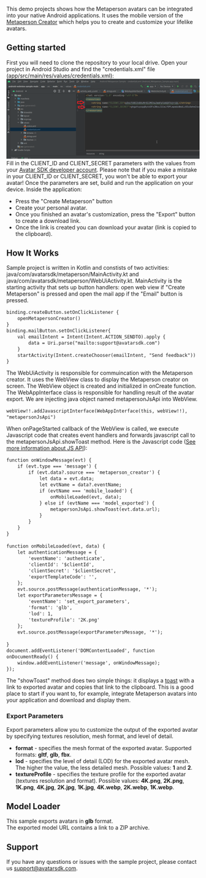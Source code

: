 This demo projects shows how the Metaperson avatars can be integrated into your native Android applications. It uses the mobile version of the [Metaperson Creator]([https://mobile.metaperson.avatarsdk.com/](https://mobile.metaperson.avatarsdk.com/)) which helps you to create and customize your lifelike avatars. 
## Getting started
First you will need to clone the repository to your local drive. Open your project in Android Studio and find the "credentials.xml" file (app/src/main/res/values/credentials.xml):
![Credentials](./img/android-credentials.png)
Fill in the CLIENT_ID and CLIENT_SECRET parameters with the values from your [Avatar SDK developer account](https://accounts.avatarsdk.com/developer/). Please note that if you make a mistake in your CLIENT_ID or CLIENT_SECRET, you won't be able to export your avatar! Once the parameters are set, build and run the application on your device. 
Inside the application: 
- Press the "Create Metaperson" button
- Create your personal avatar.
- Once you finished an avatar's customization, press the "Export" button to create a download link.
- Once the link is created you can download your avatar (link is copied to the clipboard).
## How It Works

Sample project is written in Kotlin and constists of two activities: 
java/com/avatarsdk/metaperson/MainActivity.kt and java/com/avatarsdk/metaperson/WebUiActivity.kt. MainActivity is the starting activity that sets up button handlers: open web view if "Create Metaperson" is pressed and open the mail app if the "Email" button is pressed.
```
binding.createButton.setOnClickListener {  
    openMetapersonCreator()  
}  
binding.mailButton.setOnClickListener{  
    val emailIntent = Intent(Intent.ACTION_SENDTO).apply {  
        data = Uri.parse("mailto:support@avatarsdk.com")  
    }  
    startActivity(Intent.createChooser(emailIntent, "Send feedback"))  
}
```
The WebUiActivity is responsible for commuincation with the Metaperson creator. It uses the WebView class to display the Metaperson creator on screen. The WebView object is created and initialized in onCreate function. The WebAppInterface class is responsible for handling result of the avatar export. We are injecting java object named metapersonJsApi into WebView. 
```
webView!!.addJavascriptInterface(WebAppInterface(this, webView!!), "metapersonJsApi")
```
When onPageStarted callback of the WebView is called, we execute Javascript code that creates event handlers and forwards javascript call to the metapersonJsApi.showToast method. Here is the Javascript code ([See more information about JS API](https://docs.metaperson.avatarsdk.com/js_api.html)):
```
function onWindowMessage(evt) {
    if (evt.type === 'message') {
        if (evt.data?.source === 'metaperson_creator') {
            let data = evt.data;
            let evtName = data?.eventName;
            if (evtName === 'mobile_loaded') {
                onMobileLoaded(evt, data);
            } else if (evtName === 'model_exported') {
                metapersonJsApi.showToast(evt.data.url);
            }
        }
    }
}

function onMobileLoaded(evt, data) {
    let authenticationMessage = {
        'eventName': 'authenticate',
        'clientId': '$clientId',
        'clientSecret': '$clientSecret',
        'exportTemplateCode': '',
    };
    evt.source.postMessage(authenticationMessage, '*');
    let exportParametersMessage = {
        'eventName': 'set_export_parameters',
        'format': 'glb',
        'lod': 1,
        'textureProfile': '2K.png'
    };
    evt.source.postMessage(exportParametersMessage, '*');

}
document.addEventListener('DOMContentLoaded', function onDocumentReady() {
    window.addEventListener('message', onWindowMessage);
});
```
The "showToast" method does two simple things: it displays a [toast](https://developer.android.com/guide/topics/ui/notifiers/toasts) with a link to exported avatar and copies that link to the clipboard. This is a good place to start if you want to, for example, integrate Metaperson avatars into your application and download and display them.
### Export Parameters

Export parameters allow you to customize the output of the exported avatar by specifying textures resolution, mesh format, and level of detail.

- **format** - specifies the mesh format of the exported avatar. Supported formats: **gltf**, **glb**, **fbx**.
- **lod** - specifies the level of detail (LOD) for the exported avatar mesh. The higher the value, the less detailed mesh. Possible values: **1** and **2**.
- **textureProfile** - specifies the texture profile for the exported avatar (textures resolution and format). Possible values: **4K.png**, **2K.png**, **1K.png**, **4K.jpg**, **2K.jpg**, **1K.jpg**, **4K.webp**, **2K.webp**, **1K.webp**.

## Model Loader

This sample exports avatars in **glb** format.  
The exported model URL contains a link to a ZIP archive.  

## Support

If you have any questions or issues with the sample project, please contact us [support@avatarsdk.com](mailto:support@avatarsdk.com).
